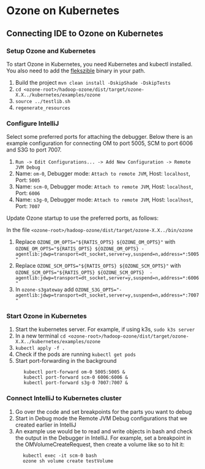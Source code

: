 Ozone on Kubernetes
===

## Connecting IDE to Ozone on Kubernetes

### Setup Ozone and Kubernetes

To start Ozone in Kubernetes, you need Kubernetes and kubectl installed. You also need to add the [flekszible](https://github.com/elek/flekszible) binary in your path.

1. Build the project `mvn clean install -DskipShade -DskipTests`
2. `cd <ozone-root>/hadoop-ozone/dist/target/ozone-X.X../kubernetes/examples/ozone`
3. `source ../testlib.sh`
4. `regenerate_resources`

### Configure IntelliJ

Select some preferred ports for attaching the debugger.
Below there is an example configuration for connecting OM to port 5005, SCM to port 6006 and S3G to port 7007.

1. `Run -> Edit Configurations... -> Add New Configuration -> Remote JVM Debug`
2. Name: `om-0`, Debugger mode: `Attach to remote JVM`, Host: `localhost`, Port: `5005`
3. Name: `scm-0`, Debugger mode: `Attach to remote JVM`, Host: `localhost`, Port: `6006`
4. Name: `s3g-0`, Debugger mode: `Attach to remote JVM`, Host: `localhost`, Port: `7007`

Update Ozone startup to use the preferred ports, as follows:

In the file `<ozone-root>/hadoop-ozone/dist/target/ozone-X.X../bin/ozone`

1. Replace `OZONE_OM_OPTS="${RATIS_OPTS} ${OZONE_OM_OPTS}"` with `OZONE_OM_OPTS="${RATIS_OPTS} ${OZONE_OM_OPTS} -agentlib:jdwp=transport=dt_socket,server=y,suspend=n,address=*:5005"`
2. Replace `OZONE_SCM_OPTS="${RATIS_OPTS} ${OZONE_SCM_OPTS}"` with `OZONE_SCM_OPTS="${RATIS_OPTS} ${OZONE_SCM_OPTS}  -agentlib:jdwp=transport=dt_socket,server=y,suspend=n,address=*:6006"`
3. In `ozone-s3gateway` add `OZONE_S3G_OPTS="-agentlib:jdwp=transport=dt_socket,server=y,suspend=n,address=*:7007"`

### Start Ozone in Kubernetes

1. Start the kubernetes server. For example, if using k3s, `sudo k3s server`
2. In a new terminal `cd <ozone-root>/hadoop-ozone/dist/target/ozone-X.X../kubernetes/examples/ozone`
3. `kubectl apply -f .`
4. Check if the pods are running `kubectl get pods`
5. Start port-forwarding in the background
   ```
      kubectl port-forward om-0 5005:5005 &
      kubectl port-forward scm-0 6006:6006 &
      kubectl port-forward s3g-0 7007:7007 &
   ```

### Connect IntelliJ to Kubernetes cluster

1. Go over the code and set breakpoints for the parts you want to debug
2. Start in Debug mode the Remote JVM Debug configurations that we created earlier in IntelliJ
3. An example use would be to read and write objects in bash and check the output in the Debugger in IntelliJ.  For example, set a breakpoint in the OMVolumeCreateRequest, then create a volume like so to hit it:
```
      kubectl exec -it scm-0 bash
      ozone sh volume create testVolume
```
